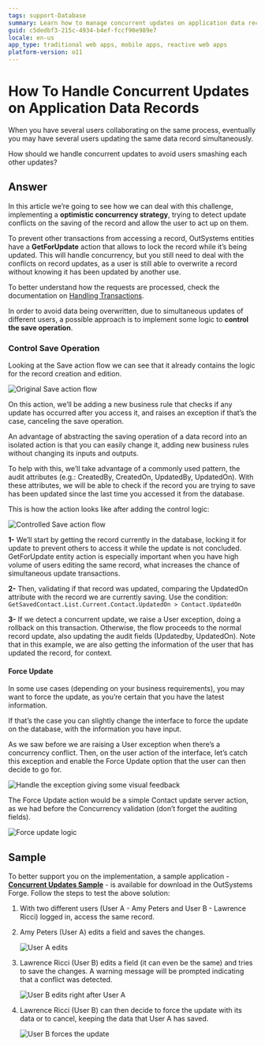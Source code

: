 ```yaml
---
tags: support-Database
summary: Learn how to manage concurrent updates on application data records using a optimistic concurrency strategy, audit attributes, and a force update option.
guid: c5dedbf3-215c-4934-b4ef-fccf90e989e7
locale: en-us
app_type: traditional web apps, mobile apps, reactive web apps
platform-version: o11
---
```


# How To Handle Concurrent Updates on Application Data Records

When you have several users collaborating on the same process, eventually you may have several users updating the same data record simultaneously.

How should we handle concurrent updates to avoid users smashing each other updates?

## Answer

In this article we’re going to see how we can deal with this challenge, implementing a **optimistic concurrency strategy**, trying to detect update conflicts on the saving of the record and allow the user to act up on them.

To prevent other transactions from accessing a record, OutSystems entities have a **GetForUpdate** action that allows to lock the record while it’s being updated. This will handle concurrency, but you still need to deal with the conflicts on record updates, as a user is still able to overwrite a record without knowing it has been updated by another use.

<div class="info" markdown="1">

To better understand how the requests are processed, check the documentation on [Handling Transactions](https://success.outsystems.com/Documentation/11/Reference/OutSystems_Language/Data/Database_Reference/Handling_Transactions).

</div>

In order to avoid data being overwritten, due to simultaneous updates of different users, a possible approach is to implement some logic to **control the save operation**.

### Control Save Operation

Looking at the Save action flow we can see that it already contains the logic for the record creation and edition.

![Original Save action flow](images/concurrent-updates-original.png)

On this action, we’ll be adding a new business rule that checks if any update has occurred after you access it, and raises an exception if that’s the case, canceling the save operation.

<div class="info" markdown="1">

An advantage of abstracting the saving operation of a data record into an isolated action is that you can easily change it, adding new business rules without changing its inputs and outputs.

</div>

To help with this, we’ll take advantage of a commonly used pattern, the audit attributes (e.g.: CreatedBy, CreatedOn, UpdatedBy, UpdatedOn). With these attributes, we will be able to check if the record you are trying to save has been updated since the last time you accessed it from the database.

This is how the action looks like after adding the control logic:

![Controlled Save action flow](images/concurrent-updates-changed.png)

**1-** We’ll start by getting the record currently in the database, locking it for update to prevent others to access it while the update is not concluded. GetForUpdate entity action is especially important when you have high volume of users editing the same record, what increases the chance of simultaneous update transactions.

**2-** Then, validating if that record was updated, comparing the UpdatedOn attribute with the record we are currently saving. Use the condition:
`GetSavedContact.List.Current.Contact.UpdatedOn > Contact.UpdatedOn`

**3-** If we detect a concurrent update, we raise a User exception, doing a rollback on this transaction. Otherwise, the flow proceeds to the normal record update, also updating the audit fields (Updatedby, UpdatedOn).
Note that in this example, we are also getting the information of the user that has updated the record, for context.

#### Force Update

In some use cases (depending on your business requirements), you may want to force the update, as you’re certain that you have the latest information.

If that’s the case you can slightly change the interface to force the update on the database, with the information you have input.

As we saw before we are raising a User exception when there’s a concurrency conflict. Then, on the user action of the interface, let’s catch this exception and enable the Force Update option that the user can then decide to go for.

![Handle the exception giving some visual feedback](images/user-exception.png)

The Force Update action would be a simple Contact update server action, as we had before the Concurrency validation (don’t forget the auditing fields).

![Force update logic](images/concurrent-updates-force-update-logic.png)

## Sample

To better support you on the implementation, a sample application - [**Concurrent Updates Sample**](https://www.outsystems.com/forge/Component_Overview.aspx?ProjectId=6779&ProjectName=Concurrent+Updates+Sample) - is available for download in the OutSystems Forge. Follow the steps to test the above solution:

1. With two different users (User A - Amy Peters and User B - Lawrence Ricci) logged in, access the same record.

1. Amy Peters (User A) edits a field and saves the changes.

    ![User A edits](images/concurrent-updates-test-user-a.png)

1. Lawrence Ricci (User B) edits a field (it can even be the same) and tries to save the changes. A warning message will be prompted indicating that a conflict was detected.

    ![User B edits right after User A](images/concurrent-updates-test-user-b.png)

1. Lawrence Ricci (User B) can then decide to force the update with its data or to cancel, keeping the data that User A has saved.

    ![User B forces the update](images/concurrent-updates-force-update-button.png)
